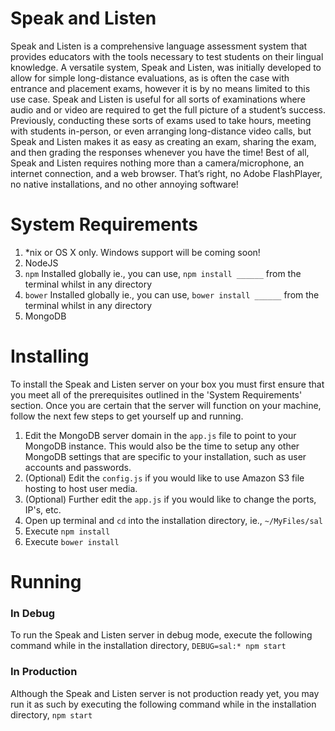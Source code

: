 # Speak and Listen
Speak and Listen is a comprehensive language assessment system that provides educators with the tools necessary to test students on their lingual knowledge. A versatile system, Speak and Listen, was initially developed to allow for simple long-distance evaluations, as is often the case with entrance and placement exams, however it is by no means limited to this use case. Speak and Listen is useful for all sorts of examinations where audio and or video are required to get the full picture of a student’s success. Previously, conducting these sorts of exams used to take hours, meeting with students in-person, or even arranging long-distance video calls, but Speak and Listen makes it as easy as creating an exam, sharing the exam, and then grading the responses whenever you have the time! Best of all, Speak and Listen requires nothing more than a camera/microphone, an internet connection, and a web browser. That’s right, no Adobe FlashPlayer, no native installations, and no other annoying software!

# System Requirements
1) *nix or OS X only. Windows support will be coming soon!
2) NodeJS
3) `npm` Installed globally ie., you can use, `npm install ______` from the terminal whilst in any directory
4) `bower` Installed globally ie., you can use, `bower install ______` from the terminal whilst in any directory
5) MongoDB

# Installing
To install the Speak and Listen server on your box you must first ensure that you meet all of the prerequisites outlined in the 'System Requirements' section. Once you are certain that the server will function on your machine, follow the next few steps to get yourself up and running.
1) Edit the MongoDB server domain in the `app.js` file to point to your MongoDB instance. This would also be the time to setup any other MongoDB settings that are specific to your installation, such as user accounts and passwords.
2) (Optional) Edit the `config.js` if you would like to use Amazon S3 file hosting to host user media.
3) (Optional) Further edit the `app.js` if you would like to change the ports, IP's, etc.
4) Open up terminal and `cd` into the installation directory, ie., `~/MyFiles/sal`
5) Execute `npm install`
6) Execute `bower install`

# Running
### In Debug
To run the Speak and Listen server in debug mode, execute the following command while in the installation directory, `DEBUG=sal:* npm start`
### In Production
Although the Speak and Listen server is not production ready yet, you may run it as such by executing the following command while in the installation directory, `npm start`